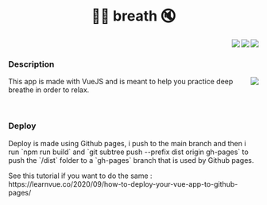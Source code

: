 <h1 align="center">🧘‍♂️ breath 🔇</h1>
<img align="right" src="https://img.shields.io/github/package-json/v/0xTheOldOne/breath?style=for-the-badge" />
<img align="right" src="https://img.shields.io/github/languages/code-size/0xTheOldOne/breath?style=for-the-badge" />
<img align="right" src="https://img.shields.io/github/last-commit/0xTheOldOne/breath?style=for-the-badge" />

<div class="mb-5">&nbsp;</div>

<h3 >Description</h3>
<div>
  <img align="right" src="https://github-readme-stats.vercel.app/api/pin/?username=0xTheOldOne&repo=breath" />
  <p>This app is made with VueJS and is meant to help you practice deep breathe in order to relax.</p>
</div>

<div class="mb-5">&nbsp;</div>

<h3>Deploy</h3>
<p>
  Deploy is made using Github pages, i push to the main branch and then i run `npm run build` and `git subtree push --prefix dist origin gh-pages` to push the `/dist` folder to a `gh-pages` branch that is used by Github pages.
</p>
<p>See this tutorial if you want to do the same : https://learnvue.co/2020/09/how-to-deploy-your-vue-app-to-github-pages/</p>
